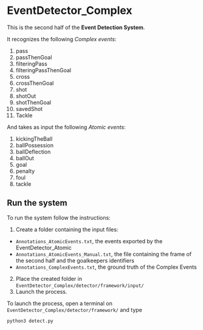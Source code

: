 # EventDetector_Complex
This is the second half of the **Event Detection System**.

It recognizes the following *Complex events*:

1. pass
2. passThenGoal
3. filteringPass
4. filteringPassThenGoal
5. cross
6. crossThenGoal
7. shot
8. shotOut
9. shotThenGoal
10. savedShot
11. Tackle

And takes as input the following *Atomic events*:

1. kickingTheBall
2. ballPossession
3. ballDeflection
4. ballOut
5. goal
6. penalty
7. foul
8. tackle

## Run the system
To run the system follow the instructions:

1. Create a folder containing the input files:
 - `Annotations_AtomicEvents.txt`, the events exported by the EventDetector_Atomic
 - `Annotations_AtomicEvents_Manual.txt`, the file containing the frame of the second half and the goalkeepers identifiers
 - `Annotations_ComplexEvents.txt`, the ground truth of the Complex Events
2. Place the created folder in `EventDetector_Complex/detector/framework/input/`
3. Launch the process.

To launch the process, open a terminal on `EventDetector_Complex/detector/framework/` and type

```
python3 detect.py
```